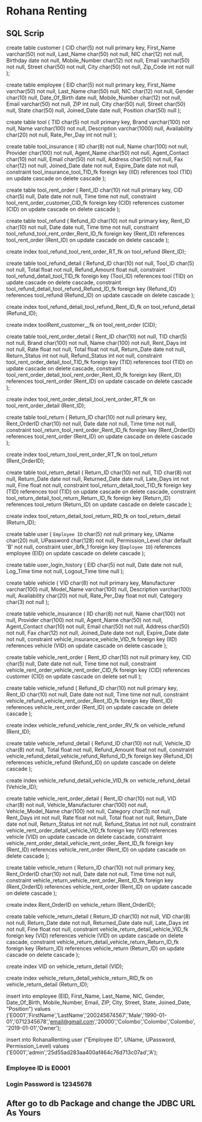# Rohana Renting
## SQL Scrip
   
 create table customer
(
CID           char(5)     not null
primary key,
First_Name    varchar(50) not null,
Last_Name     char(50)    not null,
NIC           char(12)    not null,
Birthday      date        not null,
Mobile_Number char(12)    not null,
Email         varchar(50) not null,
Street        char(50)    not null,
City          char(50)    not null,
Zip_Code      int         not null
);

create table employee
(
EID           char(5)     not null
primary key,
First_Name    varchar(50) not null,
Last_Name     char(50)    null,
NIC           char(12)    not null,
Gender        char(10)    null,
Date_Of_Birth date        null,
Mobile_Number char(12)    not null,
Email         varchar(50) not null,
ZIP           int         null,
City          char(50)    null,
Street        char(50)    null,
State         char(50)    null,
Joined_Date   date        null,
Position      char(50)    null
);

create table tool
(
TID          char(5)       not null
primary key,
Brand        varchar(100)  not null,
Name         varchar(100)  not null,
Description  varchar(1000) null,
Availability char(20)      not null,
Rate_Per_Day int           not null
);

create table tool_insurance
(
IID           char(8)   not null,
Name          char(100) not null,
Provider      char(100) not null,
Agent_Name    char(50)  not null,
Agent_Contact char(10)  not null,
Email         char(50)  not null,
Address       char(50)  not null,
Fax           char(12)  not null,
Joined_Date   date      not null,
Expire_Date   date      not null,
constraint tool_insurance_tool_TID_fk
foreign key (IID) references tool (TID)
on update cascade on delete cascade
);

create table tool_rent_order
(
Rent_ID char(10) not null
primary key,
CID     char(5)  null,
Date    date     not null,
Time    time     not null,
constraint tool_rent_order_customer_CID_fk
foreign key (CID) references customer (CID)
on update cascade on delete cascade
);

create table tool_refund
(
Refund_ID char(10) not null
primary key,
Rent_ID   char(10) not null,
Date      date     null,
Time      time     not null,
constraint tool_refund_tool_rent_order_Rent_ID_fk
foreign key (Rent_ID) references tool_rent_order (Rent_ID)
on update cascade on delete cascade
);

create index tool_refund_tool_rent_order_RT_fk
on tool_refund (Rent_ID);

create table tool_refund_detail
(
Refund_ID     char(10) not null,
Tool_ID       char(5)  not null,
Total         float    not null,
Refund_Amount float    null,
constraint tool_refund_detail_tool_TID_fk
foreign key (Tool_ID) references tool (TID)
on update cascade on delete cascade,
constraint tool_refund_detail_tool_refund_Refund_ID_fk
foreign key (Refund_ID) references tool_refund (Refund_ID)
on update cascade on delete cascade
);

create index tool_refund_detail_tool_refund_Rent_ID_fk
on tool_refund_detail (Refund_ID);

create index toolRent_customer__fk
on tool_rent_order (CID);

create table tool_rent_order_detail
(
Rent_ID       char(10)  not null,
TID           char(5)   not null,
Brand         char(100) not null,
Name          char(100) not null,
Rent_Days     int       not null,
Rate          float     not null,
Total         float     not null,
Return_Date   date      not null,
Return_Status int       not null,
Refund_Status int       not null,
constraint tool_rent_order_detail_tool_TID_fk
foreign key (TID) references tool (TID)
on update cascade on delete cascade,
constraint tool_rent_order_detail_tool_rent_order_Rent_ID_fk
foreign key (Rent_ID) references tool_rent_order (Rent_ID)
on update cascade on delete cascade
);

create index tool_rent_order_detail_tool_rent_order_RT_fk
on tool_rent_order_detail (Rent_ID);

create table tool_return
(
Return_ID    char(10) not null
primary key,
Rent_OrderID char(10) not null,
Date         date     not null,
Time         time     not null,
constraint tool_return_tool_rent_order_Rent_ID_fk
foreign key (Rent_OrderID) references tool_rent_order (Rent_ID)
on update cascade on delete cascade
);

create index tool_return_tool_rent_order_RT_fk
on tool_return (Rent_OrderID);

create table tool_return_detail
(
Return_ID     char(10) not null,
TID           char(8)  not null,
Return_Date   date     not null,
Returned_Date date     null,
Late_Days     int      not null,
Fine          float    not null,
constraint tool_return_detail_tool_TID_fk
foreign key (TID) references tool (TID)
on update cascade on delete cascade,
constraint tool_return_detail_tool_return_Return_ID_fk
foreign key (Return_ID) references tool_return (Return_ID)
on update cascade on delete cascade
);

create index tool_return_detail_tool_return_RID_fk
on tool_return_detail (Return_ID);

create table user
(
`Employee ID`    char(5)          not null
primary key,
UName            char(20)         null,
UPassword        char(128)        not null,
Permission_Level char default 'B' not null,
constraint user_ibfk_1
foreign key (`Employee ID`) references employee (EID)
on update cascade on delete cascade
);

create table user_login_history
(
EID         char(5) not null,
Date        date    not null,
Log_Time    time    not null,
Logout_Time time    null
);

create table vehicle
(
VID          char(8)      not null
primary key,
Manufacturer varchar(100) null,
Model_Name   varchar(100) null,
Description  varchar(100) null,
Availability char(20)     not null,
Rate_Per_Day float        not null,
Category     char(3)      not null
);

create table vehicle_insurance
(
IID           char(8)   not null,
Name          char(100) not null,
Provider      char(100) not null,
Agent_Name    char(50)  not null,
Agent_Contact char(10)  not null,
Email         char(50)  not null,
Address       char(50)  not null,
Fax           char(12)  not null,
Joined_Date   date      not null,
Expire_Date   date      not null,
constraint vehicle_insurance_vehicle_VID_fk
foreign key (IID) references vehicle (VID)
on update cascade on delete cascade
);

create table vehicle_rent_order
(
Rent_ID char(10) not null
primary key,
CID     char(5)  null,
Date    date     not null,
Time    time     not null,
constraint vehicle_rent_order_vehicle_rent_order_CID_fk
foreign key (CID) references customer (CID)
on update cascade on delete set null
);

create table vehicle_refund
(
Refund_ID char(10) not null
primary key,
Rent_ID   char(10) not null,
Date      date     not null,
Time      time     not null,
constraint vehicle_refund_vehicle_rent_order_Rent_ID_fk
foreign key (Rent_ID) references vehicle_rent_order (Rent_ID)
on update cascade on delete cascade
);

create index vehicle_refund_vehicle_rent_order_RV_fk
on vehicle_refund (Rent_ID);

create table vehicle_refund_detail
(
Refund_ID     char(10) not null,
Vehicle_ID    char(8)  not null,
Total         float    not null,
Refund_Amount float    not null,
constraint vehicle_refund_detail_vehicle_refund_Refund_ID_fk
foreign key (Refund_ID) references vehicle_refund (Refund_ID)
on update cascade on delete cascade
);

create index vehicle_refund_detail_vehicle_VID_fk
on vehicle_refund_detail (Vehicle_ID);

create table vehicle_rent_order_detail
(
Rent_ID              char(10)  not null,
VID                  char(8)   not null,
Vehicle_Manufacturer char(100) not null,
Vehicle_Model_Name   char(100) not null,
Category             char(3)   not null,
Rent_Days            int       not null,
Rate                 float     not null,
Total                float     not null,
Return_Date          date      not null,
Return_Status        int       not null,
Refund_Status        int       not null,
constraint vehicle_rent_order_detail_vehicle_VID_fk
foreign key (VID) references vehicle (VID)
on update cascade on delete cascade,
constraint vehicle_rent_order_detail_vehicle_rent_order_Rent_ID_fk
foreign key (Rent_ID) references vehicle_rent_order (Rent_ID)
on update cascade on delete cascade
);

create table vehicle_return
(
Return_ID    char(10) not null
primary key,
Rent_OrderID char(10) not null,
Date         date     not null,
Time         time     not null,
constraint vehicle_return_vehicle_rent_order_Rent_ID_fk
foreign key (Rent_OrderID) references vehicle_rent_order (Rent_ID)
on update cascade on delete cascade
);

create index Rent_OrderID
on vehicle_return (Rent_OrderID);

create table vehicle_return_detail
(
Return_ID     char(10) not null,
VID           char(8)  not null,
Return_Date   date     not null,
Returned_Date date     null,
Late_Days     int      not null,
Fine          float    not null,
constraint vehicle_return_detail_vehicle_VID_fk
foreign key (VID) references vehicle (VID)
on update cascade on delete cascade,
constraint vehicle_return_detail_vehicle_return_Return_ID_fk
foreign key (Return_ID) references vehicle_return (Return_ID)
on update cascade on delete cascade
);

create index VID
on vehicle_return_detail (VID);

create index vehicle_return_detail_vehicle_return_RID_fk
on vehicle_return_detail (Return_ID);

insert into employee (EID, First_Name, Last_Name, NIC, Gender, Date_Of_Birth, Mobile_Number, Email, ZIP, City, Street,
State, Joined_Date, "Position")
values ('E0001','FirstName','LastName','200245674567','Male','1990-01-01','0712345678','email@gmail.com','20000','Colombo','Colombo','Colombo','2019-01-01','Owner');

insert into RohanaRenting.user ("Employee ID", UName, UPassword, Permission_Level)
values ('E0001','admin','25d55ad283aa400af464c76d713c07ad','A');

### Employee ID is E0001
### Login Password is 12345678

## After go to db Package and change the JDBC URL As Yours
